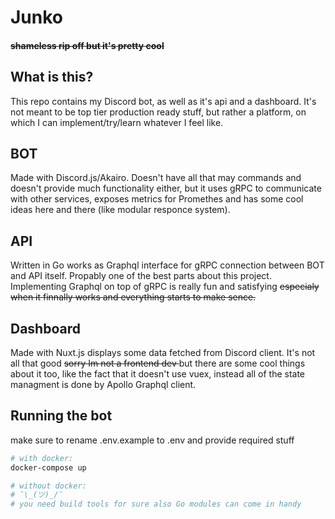 # Junko

#### ~~shameless rip off but it's pretty cool~~

## What is this?

This repo contains my Discord bot, as well as it's api and a dashboard. It's not meant to be top tier production ready stuff, but rather a platform, on which I can implement/try/learn whatever I feel like.

## BOT

Made with Discord.js/Akairo. Doesn't have all that may commands and doesn't provide much functionality either, but it uses gRPC to communicate with other services, exposes metrics for Promethes and has some cool ideas here and there (like modular responce system).

## API

Written in Go works as Graphql interface for gRPC connection between BOT and API itself. Propably one of the best parts about this project. Implementing Graphql on top of gRPC is really fun and satisfying <s>especialy when it finnally works and everything starts to make sence.</s>

## Dashboard

Made with Nuxt.js displays some data fetched from Discord client. It's not all that good <s> sorry Im not a frontend dev </s> but there are some cool things about it too, like the fact that it doesn't use vuex, instead all of the state managment is done by Apollo Graphql client.

## Running the bot

make sure to rename .env.example to .env and provide required stuff

```bash
# with docker:
docker-compose up

# without docker:
# ¯\_(ツ)_/¯
# you need build tools for sure also Go modules can come in handy
```